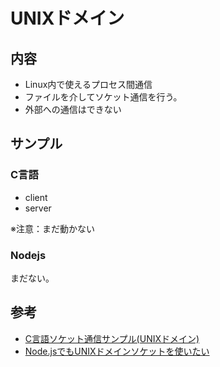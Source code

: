 # UNIXドメイン

## 内容
- Linux内で使えるプロセス間通信
- ファイルを介してソケット通信を行う。
 - 外部への通信はできない

## サンプル

### C言語

- client
- server

※注意：まだ動かない

### Nodejs

まだない。

## 参考

- [C言語ソケット通信サンプル(UNIXドメイン)](https://www.mathkuro.com/c-cpp/c-unix-domain-socket-sample/)
- [Node.jsでもUNIXドメインソケットを使いたい](https://qiita.com/walk8243/items/49ce3fc24500038f126f)
